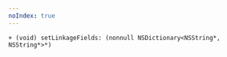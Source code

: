```yaml
---
noIndex: true
---
```


```objc
+ (void) setLinkageFields: (nonnull NSDictionary<NSString*, NSString*>*)
```
